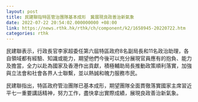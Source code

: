 ```yaml
---
layout: post
title: 民建聯指特區管治團隊基本成形　冀展現良政善治新氣象
date: 2022-07-22 20:54:02.000000000 +08:00
link: https://news.rthk.hk/rthk/ch/component/k2/1658945-20220722.htm
categories: rthk
---
```


民建聯表示，行政長官李家超委任第六屆特區政府8名副局長和11名政治助理，各自領域都有經驗、知識或能力，期望他們今後可以充分展現官員應有的抱負、能力及擔當，全力以赴為國家及香港作出貢獻，積極輔助局長推動政策順利落實，加強與立法會和社會各界人士聯繫，並以熱誠和魄力服務市民。

民建聯指出，特區政府管治團隊已基本成形，期望團隊全面貫徹落實國家主席習近平七一重要講話精神，努力工作，盡快拿出實際成績，展現良政善治新氣象。
